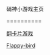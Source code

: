 硝神小游戏主页  
 
==========
 
[翻卡片游戏](https://ehsbaiu.github.io/games/html5-card-game/index.html)  
 
[Flappy-bird](http://ehsbaiu.github.io/games/html5-flappy-bird-game/index.html)
